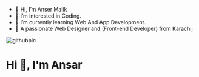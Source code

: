 - 👋 Hi, I’m Anser Malik
- 👀 I’m interested in Coding.
- 🌱 I’m currently learning Web And App Development.
- 💞️ A passionate Web Designer and (Front-end Developer) from Karachi;
<!---
anser624/anser624 is a ✨ special ✨ repository because its `README.md` (this file) appears on your GitHub profile.
You can click the Preview link to take a look at your changes.
--->
![githubpic](https://github.com/user-attachments/assets/5027e0f2-0e8d-4ea3-92a5-7dd29246f3bd)
<h1>Hi 👋, I'm Ansar</h1>
